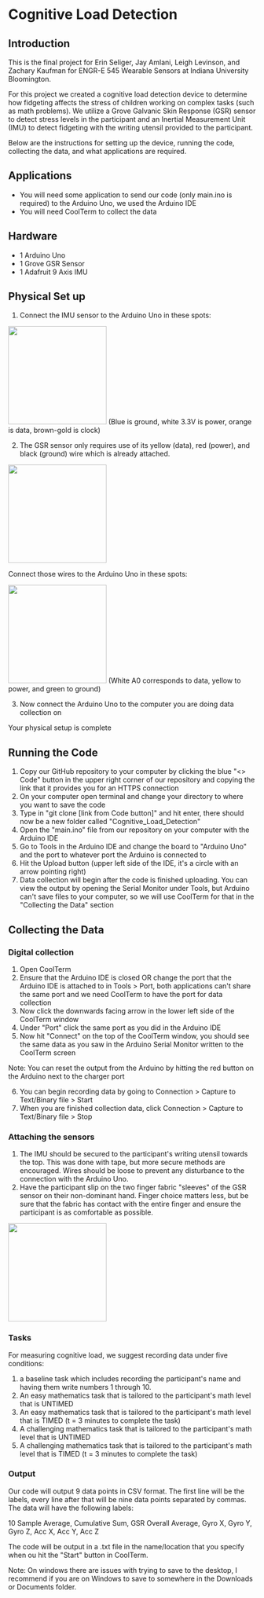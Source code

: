 # Cognitive Load Detection
## Introduction
This is the final project for Erin Seliger, Jay Amlani, Leigh Levinson, and Zachary Kaufman for ENGR-E 545 Wearable Sensors at Indiana University Bloomington. 

For this project we created a cognitive load detection device to determine how fidgeting affects the stress of children working on complex tasks (such as math problems). We utilize a Grove Galvanic Skin Response (GSR) sensor to detect stress levels in the participant and an Inertial Measurement Unit (IMU) to detect fidgeting with the writing utensil provided to the participant. 

Below are the instructions for setting up the device, running the code, collecting the data, and what applications are required. 

## Applications
- You will need some application to send our code (only main.ino is required) to the Arduino Uno, we used the Arduino IDE
- You will need CoolTerm to collect the data

## Hardware
- 1 Arduino Uno
- 1 Grove GSR Sensor
- 1 Adafruit 9 Axis IMU

## Physical Set up
1. Connect the IMU sensor to the Arduino Uno in these spots:
  
  <img src="https://user-images.githubusercontent.com/107963406/205525714-d5b1ef7e-7467-49ff-88d1-33261e368974.png" width="200px">
  (Blue is ground, white 3.3V is power, orange is data, brown-gold is clock)
  
2. The GSR sensor only requires use of its yellow (data), red (power), and black (ground) wire which is already attached.

  <img src="https://user-images.githubusercontent.com/107963406/205525848-4c79115e-963d-48a6-a78a-4b2539461f2d.png" width="200px">
  
  Connect those wires to the Arduino Uno in these spots: 
  
  <img src="https://user-images.githubusercontent.com/107963406/205525714-d5b1ef7e-7467-49ff-88d1-33261e368974.png" width="200px">
  (White A0 corresponds to data, yellow to power, and green to ground)
  
3. Now connect the Arduino Uno to the computer you are doing data collection on

Your physical setup is complete

## Running the Code
1. Copy our GitHub repository to your computer by clicking the blue "<> Code" button in the upper right corner of our repository and copying the link that it provides you for an HTTPS connection
2. On your computer open terminal and change your directory to where you want to save the code
3. Type in "git clone [link from Code button]" and hit enter, there should now be a new folder called "Cognitive_Load_Detection"
4. Open the "main.ino" file from our repository on your computer with the Arduino IDE
5. Go to Tools in the Arduino IDE and change the board to "Arduino Uno" and the port to whatever port the Arduino is connected to
6. Hit the Upload button (upper left side of the IDE, it's a circle with an arrow pointing right)
7. Data collection will begin after the code is finished uploading. You can view the output by opening the Serial Monitor under Tools, but Arduino can't save files to your computer, so we will use CoolTerm for that in the "Collecting the Data" section

## Collecting the Data
### Digital collection
1. Open CoolTerm
2. Ensure that the Arduino IDE is closed OR change the port that the Arduino IDE is attached to in Tools > Port, both applications can't share the same port and we need CoolTerm to have the port for data collection
3. Now click the downwards facing arrow in the lower left side of the CoolTerm window
4. Under "Port" click the same port as you did in the Arduino IDE
5. Now hit "Connect" on the top of the CoolTerm window, you should see the same data as you saw in the Arduino Serial Monitor written to the CoolTerm screen

Note: You can reset the output from the Arduino by hitting the red button on the Arduino next to the charger port

6. You can begin recording data by going to Connection > Capture to Text/Binary file > Start
7. When you are finished collection data, click Connection > Capture to Text/Binary file > Stop

### Attaching the sensors
1. The IMU should be secured to the participant's writing utensil towards the top. This was done with tape, but more secure methods are encouraged. Wires should be loose to prevent any disturbance to the connection with the Arduino Uno.
2. Have the participant slip on the two finger fabric "sleeves" of the GSR sensor on their non-dominant hand. Finger choice matters less, but be sure that the fabric has contact with the entire finger and ensure the participant is as comfortable as possible.

<img src="https://user-images.githubusercontent.com/107963406/205526588-235ccefc-44ab-45e0-ac57-48c21d14547d.png" width="200px">

### Tasks 
For measuring cognitive load, we suggest recording data under five conditions:
1. a baseline task which includes recording the participant's name and having them write numbers 1 through 10. 
2. An easy mathematics task that is tailored to the participant's math level that is UNTIMED 
3. An easy mathematics task that is tailored to the participant's math level that is TIMED (t = 3 minutes to complete the task)
4. A challenging mathematics task that is tailored to the participant's math level that is UNTIMED 
5. A challenging mathematics task that is tailored to the participant's math level that is TIMED (t = 3 minutes to complete the task)

### Output
Our code will output 9 data points in CSV format. The first line will be the labels, every line after that will be nine data points separated by commas. The data will have the following labels:

10 Sample Average, Cumulative Sum, GSR Overall Average, Gyro X, Gyro Y, Gyro Z, Acc X, Acc Y, Acc Z

The code will be output in a .txt file in the name/location that you specify when ou hit the "Start" button in CoolTerm.

Note: On windows there are issues with trying to save to the desktop, I recommend if you are on Windows to save to somewhere in the Downloads or Documents folder. 


